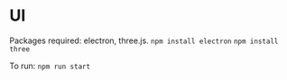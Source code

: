 # UI

Packages required: electron, three.js.
`npm install electron`
`npm install three`

To run:
`npm run start`